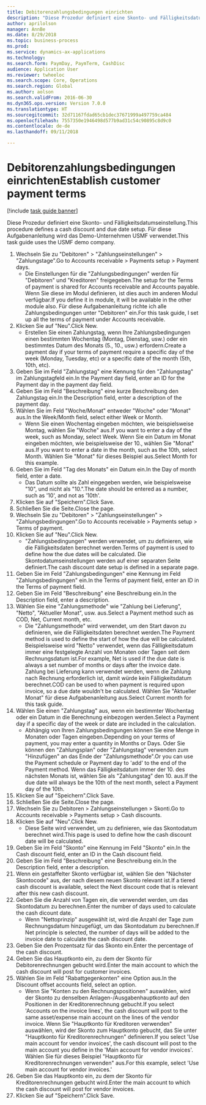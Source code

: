 ```yaml
--- 
title: Debitorenzahlungsbedingungen einrichten
description: "Diese Prozedur definiert eine Skonto- und Fälligkeitsdatumseinstellung."
author: aprilolson
manager: AnnBe
ms.date: 8/29/2018
ms.topic: business-process
ms.prod: 
ms.service: dynamics-ax-applications
ms.technology: 
ms.search.form: PaymDay, PaymTerm, CashDisc
audience: Application User
ms.reviewer: twheeloc
ms.search.scope: Core, Operations
ms.search.region: Global
ms.author: aolson
ms.search.validFrom: 2016-06-30
ms.dyn365.ops.version: Version 7.0.0
ms.translationtype: HT
ms.sourcegitcommit: 32d71167fdad65cb1dec37671999a497759ca484
ms.openlocfilehash: 7557350e1946498d577b9ad31c54c90895c8d9c0
ms.contentlocale: de-de
ms.lasthandoff: 09/11/2018

---
```

# <a name="establish-customer-payment-terms"></a><span data-ttu-id="29c58-103">Debitorenzahlungsbedingungen einrichten</span><span class="sxs-lookup"><span data-stu-id="29c58-103">Establish customer payment terms</span></span>

[!include [task guide banner](../../includes/task-guide-banner.md)]

<span data-ttu-id="29c58-104">Diese Prozedur definiert eine Skonto- und Fälligkeitsdatumseinstellung.</span><span class="sxs-lookup"><span data-stu-id="29c58-104">This procedure defines a cash discount and due date setup.</span></span> <span data-ttu-id="29c58-105">Für diese Aufgabenanleitung wird das Demo-Unternehmen USMF verwendet.</span><span class="sxs-lookup"><span data-stu-id="29c58-105">This task guide uses the USMF demo company.</span></span>

1. <span data-ttu-id="29c58-106">Wechseln Sie zu "Debitoren" > "Zahlungseinstellungen" > "Zahlungstage".</span><span class="sxs-lookup"><span data-stu-id="29c58-106">Go to Accounts receivable > Payments setup > Payment days.</span></span>
    * <span data-ttu-id="29c58-107">Die Einstellungen für die "Zahlungsbedingungen" werden für "Debitoren" und "Kreditoren" freigegeben.</span><span class="sxs-lookup"><span data-stu-id="29c58-107">The setup for the Terms of payment is shared for Accounts receivable and Accounts payable.</span></span> <span data-ttu-id="29c58-108">Wenn Sie diese im Modul definieren, ist dies auch im anderen Modul verfügbar.</span><span class="sxs-lookup"><span data-stu-id="29c58-108">If you define it in module, it will be available in the other module also.</span></span> <span data-ttu-id="29c58-109">Für diese Aufgabenanleitung richte ich alle Zahlungsbedingungen unter "Debitoren" ein.</span><span class="sxs-lookup"><span data-stu-id="29c58-109">For this task guide, I set up all the terms of payment under Accounts receivable.</span></span>  
2. <span data-ttu-id="29c58-110">Klicken Sie auf "Neu".</span><span class="sxs-lookup"><span data-stu-id="29c58-110">Click New.</span></span>
    * <span data-ttu-id="29c58-111">Erstellen Sie einen Zahlungstag, wenn Ihre Zahlungsbedingungen einen bestimmten Wochentag (Montag, Dienstag, usw.) oder ein bestimmtes Datum des Monats (5., 10., usw.) erfordern.</span><span class="sxs-lookup"><span data-stu-id="29c58-111">Create a payment day if your terms of payment require a specific day of the week (Monday, Tuesday, etc) or a specific date of the month (5th, 10th, etc).</span></span>  
3. <span data-ttu-id="29c58-112">Geben Sie im Feld "Zahlungstag" eine Kennung für den "Zahlungstag" im Zahlungstagfeld ein.</span><span class="sxs-lookup"><span data-stu-id="29c58-112">In the Payment day field, enter an ID for the Payment day in the payment day field.</span></span>
4. <span data-ttu-id="29c58-113">Geben Sie im Feld "Beschreibung" eine kurze Beschreibung den Zahlungstag ein.</span><span class="sxs-lookup"><span data-stu-id="29c58-113">In the Description field, enter a description of the payment day.</span></span>
5. <span data-ttu-id="29c58-114">Wählen Sie im Feld "Woche/Monat" entweder "Woche" oder "Monat" aus.</span><span class="sxs-lookup"><span data-stu-id="29c58-114">In the Week/Month field, select either Week or Month.</span></span>
    * <span data-ttu-id="29c58-115">Wenn Sie einen Wochentag eingeben möchten, wie beispielsweise Montag, wählen Sie "Woche" aus.</span><span class="sxs-lookup"><span data-stu-id="29c58-115">If you want to enter a day of the week, such as Monday, select Week.</span></span> <span data-ttu-id="29c58-116">Wenn Sie ein Datum im Monat eingeben möchten, wie beispielsweise der 10., wählen Sie "Monat" aus.</span><span class="sxs-lookup"><span data-stu-id="29c58-116">If you want to enter a date in the month, such as the 10th, select Month.</span></span> <span data-ttu-id="29c58-117">Wählen Sie "Monat" für dieses Beispiel aus.</span><span class="sxs-lookup"><span data-stu-id="29c58-117">Select Month for this example.</span></span>  
6. <span data-ttu-id="29c58-118">Geben Sie im Feld "Tag des Monats" ein Datum ein.</span><span class="sxs-lookup"><span data-stu-id="29c58-118">In the Day of month field, enter a date.</span></span>
    * <span data-ttu-id="29c58-119">Das Datum sollte als Zahl eingegeben werden, wie beispielsweise "10", und nicht als "10.".</span><span class="sxs-lookup"><span data-stu-id="29c58-119">The date should be entered as a number, such as '10', and not as '10th'.</span></span>  
7. <span data-ttu-id="29c58-120">Klicken Sie auf "Speichern".</span><span class="sxs-lookup"><span data-stu-id="29c58-120">Click Save.</span></span>
8. <span data-ttu-id="29c58-121">Schließen Sie die Seite.</span><span class="sxs-lookup"><span data-stu-id="29c58-121">Close the page.</span></span>
9. <span data-ttu-id="29c58-122">Wechseln Sie zu "Debitoren" > "Zahlungseinstellungen" > "Zahlungsbedingungen".</span><span class="sxs-lookup"><span data-stu-id="29c58-122">Go to Accounts receivable > Payments setup > Terms of payment.</span></span>
10. <span data-ttu-id="29c58-123">Klicken Sie auf "Neu".</span><span class="sxs-lookup"><span data-stu-id="29c58-123">Click New.</span></span>
    * <span data-ttu-id="29c58-124">"Zahlungsbedingungen" werden verwendet, um zu definieren, wie die Fälligkeitsdaten berechnet werden.</span><span class="sxs-lookup"><span data-stu-id="29c58-124">Terms of payment is used to define how the due dates will be calculated.</span></span> <span data-ttu-id="29c58-125">Die Skontodatumseinstellungen werden auf einer separaten Seite definiert.</span><span class="sxs-lookup"><span data-stu-id="29c58-125">The cash discount date setup is defined in a separate page.</span></span>  
11. <span data-ttu-id="29c58-126">Geben Sie im Feld "Zahlungsbedingungen" eine Kennung im Feld "Zahlungsbedingungen" ein.</span><span class="sxs-lookup"><span data-stu-id="29c58-126">In the Terms of payment field, enter an ID in the Terms of payment field.</span></span>
12. <span data-ttu-id="29c58-127">Geben Sie im Feld "Beschreibung" eine Beschreibung ein.</span><span class="sxs-lookup"><span data-stu-id="29c58-127">In the Description field, enter a description.</span></span>
13. <span data-ttu-id="29c58-128">Wählen Sie eine "Zahlungsmethode" wie "Zahlung bei Lieferung", "Netto", "Aktueller Monat", usw. aus.</span><span class="sxs-lookup"><span data-stu-id="29c58-128">Select a Payment method such as COD, Net, Current month, etc.</span></span>
    * <span data-ttu-id="29c58-129">Die "Zahlungsmethode" wird verwendet, um den Start davon zu definieren, wie die Fälligkeitsdaten berechnet werden.</span><span class="sxs-lookup"><span data-stu-id="29c58-129">The Payment method is used to define the start of how the due will be calculated.</span></span>  <span data-ttu-id="29c58-130">Beispielsweise wird "Netto" verwendet, wenn das Fälligkeitsdatum immer eine festgelegte Anzahl von Monaten oder Tagen seit dem Rechnungsdatum ist.</span><span class="sxs-lookup"><span data-stu-id="29c58-130">For example, Net is used if the due date is always a set number of months or days after the invoice date.</span></span> <span data-ttu-id="29c58-131">Zahlung bei Lieferung kann verwendet werden, wenn die Zahlung nach Rechnung erforderlich ist, damit würde kein Fälligkeitsdatum berechnet.</span><span class="sxs-lookup"><span data-stu-id="29c58-131">COD can be used to when payment is required upon invoice, so a due date wouldn't be calculated.</span></span> <span data-ttu-id="29c58-132">Wählen Sie "Aktueller Monat" für diese Aufgabenanleitung aus.</span><span class="sxs-lookup"><span data-stu-id="29c58-132">Select Current month for this task guide.</span></span>  
14. <span data-ttu-id="29c58-133">Wählen Sie einen "Zahlungstag" aus, wenn ein bestimmter Wochentag oder ein Datum in die Berechnung einbezogen werden.</span><span class="sxs-lookup"><span data-stu-id="29c58-133">Select a Payment day if a specific day of the  week or date are included in the calculation.</span></span>
    * <span data-ttu-id="29c58-134">Abhängig von Ihren Zahlungsbedingungen können Sie eine Menge in Monaten oder Tagen eingeben.</span><span class="sxs-lookup"><span data-stu-id="29c58-134">Depending on your terms of payment, you may enter a quantity in Months or Days.</span></span> <span data-ttu-id="29c58-135">Oder Sie können den "Zahlungsplan" oder "Zahlungstag" verwenden zum "Hinzufügen" an das Ende der "Zahlungsmethode".</span><span class="sxs-lookup"><span data-stu-id="29c58-135">Or you can use the Payment schedule or Payment day to 'add' to the end of the Payment method.</span></span> <span data-ttu-id="29c58-136">Wenn das Fälligkeitsdatum immer der 10. des nächsten Monats ist, wählen Sie als "Zahlungstag" den 10. aus.</span><span class="sxs-lookup"><span data-stu-id="29c58-136">If the due date will always be the 10th of the next month, select a Payment day of the 10th.</span></span>  
15. <span data-ttu-id="29c58-137">Klicken Sie auf "Speichern".</span><span class="sxs-lookup"><span data-stu-id="29c58-137">Click Save.</span></span>
16. <span data-ttu-id="29c58-138">Schließen Sie die Seite.</span><span class="sxs-lookup"><span data-stu-id="29c58-138">Close the page.</span></span>
17. <span data-ttu-id="29c58-139">Wechseln Sie zu Debitoren > Zahlungseinstellungen > Skonti.</span><span class="sxs-lookup"><span data-stu-id="29c58-139">Go to Accounts receivable > Payments setup > Cash discounts.</span></span>
18. <span data-ttu-id="29c58-140">Klicken Sie auf "Neu".</span><span class="sxs-lookup"><span data-stu-id="29c58-140">Click New.</span></span>
    * <span data-ttu-id="29c58-141">Diese Seite wird verwendet, um zu definieren, wie das Skontodatum berechnet wird.</span><span class="sxs-lookup"><span data-stu-id="29c58-141">This page is used to define how the cash discount date will be calculated.</span></span>  
19. <span data-ttu-id="29c58-142">Geben Sie im Feld "Skonto" eine Kennung im Feld "Skonto" ein.</span><span class="sxs-lookup"><span data-stu-id="29c58-142">In the Cash discount field, enter an ID in the Cash discount field.</span></span>
20. <span data-ttu-id="29c58-143">Geben Sie im Feld "Beschreibung" eine Beschreibung ein.</span><span class="sxs-lookup"><span data-stu-id="29c58-143">In the Description field, enter a description.</span></span>
21. <span data-ttu-id="29c58-144">Wenn ein gestaffelter Skonto verfügbar ist, wählen Sie den "Nächster Skontocode" aus, der nach diesem neuen Skonto relevant ist.</span><span class="sxs-lookup"><span data-stu-id="29c58-144">If a tiered cash discount is available, select the Next discount code that is relevant after this new cash discount.</span></span>
22. <span data-ttu-id="29c58-145">Geben Sie die Anzahl von Tagen ein, die verwendet werden, um das Skontodatum zu berechnen.</span><span class="sxs-lookup"><span data-stu-id="29c58-145">Enter the number of days used to calculate the cash dicount date.</span></span>
    * <span data-ttu-id="29c58-146">Wenn "Nettoprinzip" ausgewählt ist, wird die Anzahl der Tage zum Rechnungsdatum hinzugefügt, um das Skontodatum zu berechnen.</span><span class="sxs-lookup"><span data-stu-id="29c58-146">If Net principle is selected, the number of days will be added to the invoice date to calculate the cash discount date.</span></span>  
23. <span data-ttu-id="29c58-147">Geben Sie den Prozentsatz für das Skonto ein.</span><span class="sxs-lookup"><span data-stu-id="29c58-147">Enter the percentage of the cash discount.</span></span>
24. <span data-ttu-id="29c58-148">Geben Sie das Hauptkonto ein, zu dem der Skonto für Debitorenrechnungen gebucht wird.</span><span class="sxs-lookup"><span data-stu-id="29c58-148">Enter the main account to which the cash discount will post for customer invoices.</span></span>
25. <span data-ttu-id="29c58-149">Wählen Sie im Feld "Rabattgegenkonten" eine Option aus.</span><span class="sxs-lookup"><span data-stu-id="29c58-149">In the Discount offset accounts field, select an option.</span></span>
    * <span data-ttu-id="29c58-150">Wenn Sie "Konten zu den Rechnungspositionen" auswählen, wird der Skonto zu denselben Anlagen-/Ausgabenhauptkonto auf den Positionen in der Kreditorenrechnung gebucht.</span><span class="sxs-lookup"><span data-stu-id="29c58-150">If you select 'Accounts on the invoice lines', the cash discount will post to the same asset/expense main account on the lines of the vendor invoice.</span></span> <span data-ttu-id="29c58-151">Wenn Sie "Hauptkonto für Kreditoren verwenden" auswählen, wird der Skonto zum Hauptkonto gebucht, das Sie unter "Hauptkonto für Kreditorenrechnungen" definieren.</span><span class="sxs-lookup"><span data-stu-id="29c58-151">If you select 'Use main account for vendor invoices', the cash discount will post to the main account you define in the 'Main account for vendor invoices'.</span></span> <span data-ttu-id="29c58-152">Wählen Sie für dieses Beispiel "Hauptkonto für Kreditorenrechnungen verwenden" aus.</span><span class="sxs-lookup"><span data-stu-id="29c58-152">For this example, select 'Use main account for vendor invoices.'</span></span>  
26. <span data-ttu-id="29c58-153">Geben Sie das Hauptkonto ein, zu dem der Skonto für Kreditorenrechnungen gebucht wird.</span><span class="sxs-lookup"><span data-stu-id="29c58-153">Enter the main account to which the cash discount will post for vendor invoices.</span></span>
27. <span data-ttu-id="29c58-154">Klicken Sie auf "Speichern".</span><span class="sxs-lookup"><span data-stu-id="29c58-154">Click Save.</span></span>


